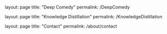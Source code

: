 layout: page
title: "Deep Comedy"
permalink: /DeepComedy

layout: page
title: "Knowledge Distillation"
permalink: /KnowledgeDistillation

layout: page
title: "Contact"
permalink: /about/contact
